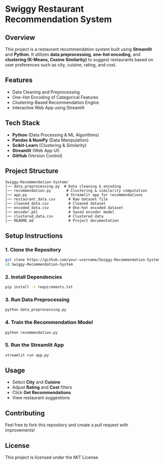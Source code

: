 # Swiggy Restaurant Recommendation System

## Overview
This project is a restaurant recommendation system built using **Streamlit** and **Python**. It utilizes **data preprocessing**, **one-hot encoding**, and **clustering (K-Means, Cosine Similarity)** to suggest restaurants based on user preferences such as city, cuisine, rating, and cost.

## Features
- Data Cleaning and Preprocessing
- One-Hot Encoding of Categorical Features
- Clustering-Based Recommendation Engine
- Interactive Web App using Streamlit

## Tech Stack
- **Python** (Data Processing & ML Algorithms)
- **Pandas & NumPy** (Data Manipulation)
- **Scikit-Learn** (Clustering & Similarity)
- **Streamlit** (Web App UI)
- **GitHub** (Version Control)

## Project Structure
```
Swiggy-Recommendation-System/
│── data_preprocessing.py  # Data cleaning & encoding
│── recommendation.py       # Clustering & similarity computation
│── app.py                  # Streamlit app for recommendations
│── restaurant_data.csv      # Raw dataset file
│── cleaned_data.csv         # Cleaned dataset
│── encoded_data.csv         # One-hot encoded dataset
│── encoder.pkl              # Saved encoder model
│── clustered_data.csv       # Clustered data
│── README.md                # Project documentation
```

## Setup Instructions
### 1. Clone the Repository
```bash
git clone https://github.com/your-username/Swiggy-Recommendation-System.git
cd Swiggy-Recommendation-System
```

### 2. Install Dependencies
```bash
pip install -r requirements.txt
```

### 3. Run Data Preprocessing
```bash
python data_preprocessing.py
```

### 4. Train the Recommendation Model
```bash
python recommendation.py
```

### 5. Run the Streamlit App
```bash
streamlit run app.py
```

## Usage
- Select **City** and **Cuisine**
- Adjust **Rating** and **Cost** filters
- Click **Get Recommendations**
- View restaurant suggestions

## Contributing
Feel free to fork this repository and create a pull request with improvements!

## License
This project is licensed under the MIT License.

